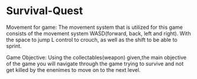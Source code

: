 # Survival-Quest
Movement for game: 
The movement system that is utilized for this game consists of the movement system WASD(forward, back, left and right). With the space to jump L control to crouch, as well as the shift to be able to sprint.

Game Objective: 
  Using the collectables(weapon) given,the main objective of the game you will navigate through the game trying to survive and not get killed by the enenimes to move on to the next level. 
